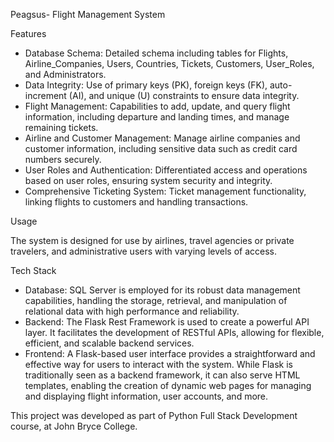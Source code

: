 Peagsus- Flight Management System

Features

* Database Schema: Detailed schema including tables for Flights, Airline_Companies, Users, Countries, Tickets, Customers, User_Roles, and Administrators.
* Data Integrity: Use of primary keys (PK), foreign keys (FK), auto-increment (AI), and unique (U) constraints to ensure data integrity.
* Flight Management: Capabilities to add, update, and query flight information, including departure and landing times, and manage remaining tickets.
* Airline and Customer Management: Manage airline companies and customer information, including sensitive data such as credit card numbers securely.
* User Roles and Authentication: Differentiated access and operations based on user roles, ensuring system security and integrity.
* Comprehensive Ticketing System: Ticket management functionality, linking flights to customers and handling transactions.

Usage

The system is designed for use by airlines, travel agencies or private travelers, and administrative users with varying levels of access.

Tech Stack

* Database: SQL Server is employed for its robust data management capabilities, handling the storage, retrieval, and manipulation of relational data with high performance and reliability.
* Backend: The Flask Rest Framework is used to create a powerful API layer. It facilitates the development of RESTful APIs, allowing for flexible, efficient, and scalable backend services.
* Frontend: A Flask-based user interface provides a straightforward and effective way for users to interact with the system. While Flask is traditionally seen as a backend framework, it can also serve HTML templates, enabling the creation of dynamic web pages for managing             and displaying flight information, user accounts, and more.

This project was developed as part of Python Full Stack Development course, at John Bryce College.

